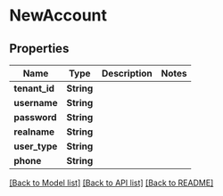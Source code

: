 # NewAccount

## Properties

Name | Type | Description | Notes
------------ | ------------- | ------------- | -------------
**tenant_id** | **String** |  | 
**username** | **String** |  | 
**password** | **String** |  | 
**realname** | **String** |  | 
**user_type** | **String** |  | 
**phone** | **String** |  | 

[[Back to Model list]](../README.md#documentation-for-models) [[Back to API list]](../README.md#documentation-for-api-endpoints) [[Back to README]](../README.md)


